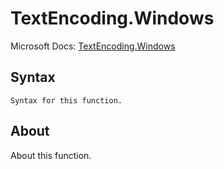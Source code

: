 # TextEncoding.Windows

Microsoft Docs: [TextEncoding.Windows](https://docs.microsoft.com/en-us/powerquery-m/textencoding-windows)

## Syntax

```
Syntax for this function.
```

## About

About this function.

